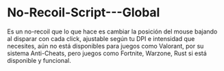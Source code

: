 # No-Recoil-Script---Global
Es un no-recoil que lo que hace es cambiar la posición del mouse bajando al disparar con cada click, ajustable según tu DPI e intensidad que necesites, aún no está disponibles para juegos como Valorant, por su sistema Anti-Cheats, pero juegos como Fortnite, Warzone, Rust si está disponible y funcional.
